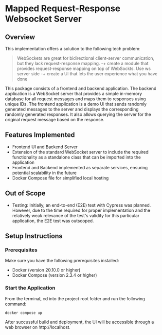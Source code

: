 # Mapped Request-Response Websocket Server

## Overview
This implementation offers a solution to the following tech problem:
>WebSockets are great for bidirectional client-server communication, but they lack request-response mapping.
>-+ create a module that provides request-response mapping on top of WebSockts. Use ws server side
>-+ create a UI that lets the user experience what you have done

This package consists of a frontend and backend application. The backend application is a WebSocket server that provides a simple in-memory database for all request messages and maps them to responses using unique IDs. The frontend application is a demo UI that sends randomly generated messages to the server and displays the corresponding randomly generated responses. 
It also allows querying the server for the original request message based on the response.

## Features Implemented
- Frontend UI and Backend Server
- Extension of the standard WebSocket server to include the required functionality as a standalone class that can be imported into the application
- Frontend and Backend implemented as separate services, ensuring potential scalability in the future
- Docker Compose file for simplified local hosting

## Out of Scope
- Testing: Initially, an end-to-end (E2E) test with Cypress was planned. However, due to the time required for proper implementation and the relatively weak relevance of the test's validity for this particular application, the E2E test was outscoped.

## Setup Instructions
### Prerequisites
Make sure you have the following prerequisites installed:
- Docker (version 20.10.0 or higher)
- Docker Compose (version 2.3.4 or higher)

### Start the Application
From the terminal, cd into the project root folder and run the following command:
```console
docker compose up
```

After succussful build and deployment, the UI will be accessible through a web browser on http://localhost.